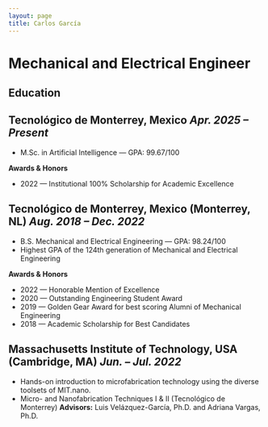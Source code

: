 ```yaml
---
layout: page
title: Carlos García
---
```


# Mechanical and Electrical Engineer

## Education

## **Tecnológico de Monterrey, Mexico** _Apr. 2025 – Present_
- M.Sc. in Artificial Intelligence — GPA: 99.67/100

**Awards & Honors**
- 2022 — Institutional 100% Scholarship for Academic Excellence

## **Tecnológico de Monterrey, Mexico (Monterrey, NL)** _Aug. 2018 – Dec. 2022_
-  B.S. Mechanical and Electrical Engineering — GPA: 98.24/100
-  Highest GPA of the 124th generation of Mechanical and Electrical Engineering

**Awards & Honors**
- 2022 — Honorable Mention of Excellence
- 2020 — Outstanding Engineering Student Award
- 2019 — Golden Gear Award for best scoring Alumni of Mechanical Engineering
- 2018 — Academic Scholarship for Best Candidates

## **Massachusetts Institute of Technology, USA (Cambridge, MA)** _Jun. – Jul. 2022_
- Hands-on introduction to microfabrication technology using the diverse toolsets of MIT.nano.
- Micro- and Nanofabrication Techniques I & II (Tecnológico de Monterrey)
**Advisors:** Luis Velázquez-García, Ph.D. and Adriana Vargas, Ph.D. 

